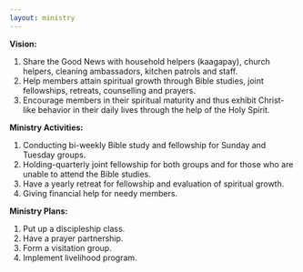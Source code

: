 ```yaml
---
layout: ministry
---
```

 
**Vision:**  
1. Share the Good News with household helpers (kaagapay), church
    helpers, cleaning ambassadors, kitchen patrols and staff. 
2. Help members attain spiritual growth through Bible studies, joint fellowships, retreats, counselling and prayers. 
3. Encourage members in their spiritual maturity and thus exhibit Christ- like behavior in their daily lives through the help of the Holy Spirit.

**Ministry Activities:**  
1. Conducting bi-weekly Bible study and fellowship for Sunday and
Tuesday groups.
2. Holding-quarterly joint fellowship for both groups and for those who are
unable to attend the Bible studies.
3. Have a yearly retreat for fellowship and evaluation of spiritual growth.
4. Giving financial help for needy members.

**Ministry Plans:**  
1. Put up a discipleship class.
2. Have a prayer partnership.
3. Form a visitation group.
4. Implement livelihood program.
